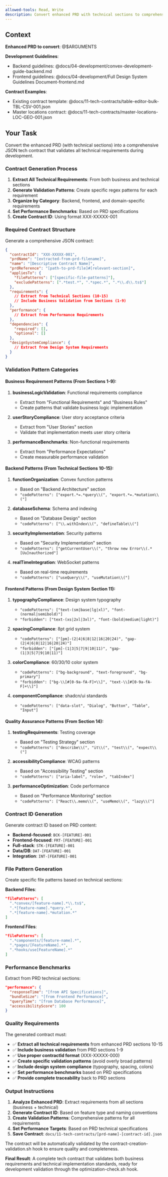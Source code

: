 ```yaml
---
allowed-tools: Read, Write
description: Convert enhanced PRD with technical sections to comprehensive tech contract
---
```


## Context

**Enhanced PRD to convert**: @$ARGUMENTS

**Development Guidelines**:
- Backend guidelines: @docs/04-development/convex-development-guide-backend.md
- Frontend guidelines: @docs/04-development/Full Design System Guidelines Document-frontend.md

**Contract Examples**:
- Existing contract template: @docs/11-tech-contracts/table-editor-bulk-TBL-CSV-001.json
- Master locations contract: @docs/11-tech-contracts/master-locations-LOC-GEO-001.json

## Your Task

Convert the enhanced PRD (with technical sections) into a comprehensive JSON tech contract that validates all technical requirements during development.

### Contract Generation Process

1. **Extract All Technical Requirements**: From both business and technical sections
2. **Generate Validation Patterns**: Create specific regex patterns for each requirement
3. **Organize by Category**: Backend, frontend, and domain-specific requirements
4. **Set Performance Benchmarks**: Based on PRD specifications
5. **Create Contract ID**: Using format XXX-XXXXX-001

### Required Contract Structure

Generate a comprehensive JSON contract:

```json
{
  "contractId": "XXX-XXXXX-001",
  "prdName": "[extracted-from-prd-filename]",
  "name": "[Descriptive Contract Name]",
  "prdReference": "[path-to-prd-file]#[relevant-section]",
  "appliesTo": {
    "filePatterns": ["[specific-file-patterns]"],
    "excludePatterns": [".*test.*", ".*spec.*", ".*\\.d\\.ts$"]
  },
  "requirements": {
    // Extract from Technical Sections (10-15)
    // Include Business Validation from Sections (1-9)
  },
  "performance": {
    // Extract from Performance Requirements
  },
  "dependencies": {
    "required": [],
    "optional": []
  },
  "designSystemCompliance": {
    // Extract from Design System Requirements
  }
}
```

### Validation Pattern Categories

#### **Business Requirement Patterns** (From Sections 1-9):

1. **businessLogicValidation**: Functional requirements compliance
   - Extract from "Functional Requirements" and "Business Rules"
   - Create patterns that validate business logic implementation

2. **userStoryCompliance**: User story acceptance criteria
   - Extract from "User Stories" section
   - Validate that implementation meets user story criteria

3. **performanceBenchmarks**: Non-functional requirements
   - Extract from "Performance Expectations" 
   - Create measurable performance validation

#### **Backend Patterns** (From Technical Sections 10-15):

1. **functionOrganization**: Convex function patterns
   - Based on "Backend Architecture" section
   - `"codePatterns": ["export.*=.*query\\(", "export.*=.*mutation\\("]`

2. **databaseSchema**: Schema and indexing
   - Based on "Database Design" section
   - `"codePatterns": ["\\.withIndex\\(", "defineTable\\("]`

3. **securityImplementation**: Security patterns
   - Based on "Security Implementation" section
   - `"codePatterns": ["getCurrentUser\\(", "throw new Error\\(.*[Uu]nauthorized"]`

4. **realTimeIntegration**: WebSocket patterns
   - Based on real-time requirements
   - `"codePatterns": ["useQuery\\(", "useMutation\\("]`

#### **Frontend Patterns** (From Design System Section 11):

1. **typographyCompliance**: Design system typography
   - `"codePatterns": ["text-(sm|base|lg|xl)", "font-(normal|semibold)"]`
   - `"forbidden": ["text-(xs|2xl|3xl)", "font-(bold|medium|light)"]`

2. **spacingCompliance**: 8pt grid system
   - `"codePatterns": ["[pm]-(2|4|6|8|12|16|20|24)", "gap-(2|4|6|8|12|16|20|24)"]`
   - `"forbidden": ["[pm]-(1|3|5|7|9|10|11)", "gap-(1|3|5|7|9|10|11)"]`

3. **colorCompliance**: 60/30/10 color system
   - `"codePatterns": ["bg-background", "text-foreground", "bg-primary"]`
   - `"forbidden": ["bg-\\[#[0-9a-fA-F]+\\]", "text-\\[#[0-9a-fA-F]+\\]"]`

4. **componentCompliance**: shadcn/ui standards
   - `"codePatterns": ["data-slot", "Dialog", "Button", "Table", "Input"]`

#### **Quality Assurance Patterns** (From Section 14):

1. **testingRequirements**: Testing coverage
   - Based on "Testing Strategy" section
   - `"codePatterns": ["describe\\(", "it\\(", "test\\(", "expect\\("]`

2. **accessibilityCompliance**: WCAG patterns
   - Based on "Accessibility Testing" section
   - `"codePatterns": ["aria-label", "role=", "tabIndex"]`

3. **performanceOptimization**: Code performance
   - Based on "Performance Monitoring" section
   - `"codePatterns": ["React\\.memo\\(", "useMemo\\(", "lazy\\("]`

### Contract ID Generation

Generate contract ID based on PRD content:
- **Backend-focused**: `BCK-[FEATURE]-001`
- **Frontend-focused**: `FRT-[FEATURE]-001` 
- **Full-stack**: `STK-[FEATURE]-001`
- **Data/DB**: `DAT-[FEATURE]-001`
- **Integration**: `INT-[FEATURE]-001`

### File Pattern Generation

Create specific file patterns based on technical sections:

**Backend Files**:
```json
"filePatterns": [
  ".*convex/[feature-name].*\\.ts$",
  ".*[feature-name].*query.*",
  ".*[feature-name].*mutation.*"
]
```

**Frontend Files**:
```json
"filePatterns": [
  ".*components/[feature-name].*",
  ".*pages/[FeatureName].*",
  ".*hooks/use[FeatureName].*"
]
```

### Performance Benchmarks

Extract from PRD technical sections:
```json
"performance": {
  "responseTime": "[from API Specifications]",
  "bundleSize": "[from Frontend Performance]",
  "queryTime": "[from Database Performance]",
  "accessibilityScore": 100
}
```

### Quality Requirements

The generated contract must:
- ✅ **Extract all technical requirements** from enhanced PRD sections 10-15
- ✅ **Include business validation** from PRD sections 1-9
- ✅ **Use proper contractId format** (XXX-XXXXX-000)
- ✅ **Create specific validation patterns** (avoid overly broad patterns)
- ✅ **Include design system compliance** (typography, spacing, colors)
- ✅ **Set performance benchmarks** based on PRD specifications
- ✅ **Provide complete traceability** back to PRD sections

### Output Instructions

1. **Analyze Enhanced PRD**: Extract requirements from all sections (business + technical)
2. **Generate Contract ID**: Based on feature type and naming conventions
3. **Create Validation Patterns**: Comprehensive patterns for all requirements
4. **Set Performance Targets**: Based on PRD technical specifications
5. **Save Contract**: `docs/11-tech-contracts/[prd-name]-[contract-id].json`

The contract will be automatically validated by the contract-creation-validation.sh hook to ensure quality and completeness.

**Final Result**: A complete tech contract that validates both business requirements and technical implementation standards, ready for development validation through the optimization-check.sh hook.